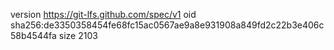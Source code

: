 version https://git-lfs.github.com/spec/v1
oid sha256:de3350358454fe68fc15ac0567ae9a8e931908a849fd2c22b3e406c58b4544fa
size 2103
